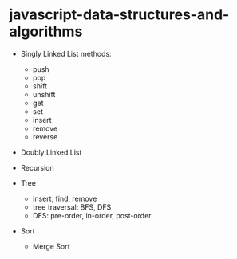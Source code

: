# javascript-data-structures-and-algorithms

- Singly Linked List methods:
    - push
    - pop
    - shift
    - unshift
    - get
    - set
    - insert
    - remove
    - reverse

- Doubly Linked List
- Recursion
- Tree
    - insert, find, remove
    - tree traversal: BFS, DFS
    - DFS: pre-order, in-order, post-order
- Sort
    - Merge Sort